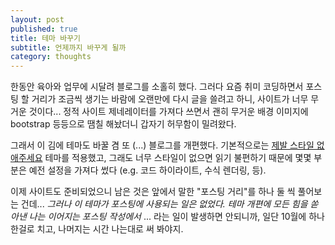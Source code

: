 ```yaml
---
layout: post
published: true
title: 테마 바꾸기
subtitle: 언제까지 바꾸게 될까
category: thoughts
---
```


 한동안 육아와 업무에 시달려 블로그를 소홀히 했다. 그러다 요즘 취미
 코딩하면서 포스팅 할 거리가 조금씩 생기는 바람에 오랜만에 다시 글을
 쓸려고 하니, 사이트가 너무 무거운 것이다... 정적 사이트 제네레이터를
 가져다 쓰면서 괜히 무거운 배경 이미지에 bootstrap 등등으로 땜칠
 해놨더니 갑자기 허무함이 밀려왔다.

 그래서 이 김에 테마도 바꿀 겸 또 (...) 블로그를
 개편했다. 기본적으로는 [제발 스타일
 없애주세요](https://github.com/riggraz/no-style-please) 테마를
 적용했고, 그래도 너무 스타일이 없으면 읽기 불편하기 때문에 몇몇
 부분은 예전 설정을 가져다 썼다 (e.g. 코드 하이라이트, 수식 렌더링,
 등).

 이제 사이트도 준비되었으니 남은 것은 앞에서 말한 "포스팅 거리"를 하나
 둘 씩 풀어보는 건데... *그러나 이 테마가 포스팅에 사용되는 일은
 없었다. 테마 개편에 모든 힘을 쏟아낸 나는 이어지는 포스팅 작성에서*
 ... 라는 일이 발생하면 안되니까, 일단 10월에 하나 한걸로 치고,
 나머지는 시간 나는대로 써 봐야지.
